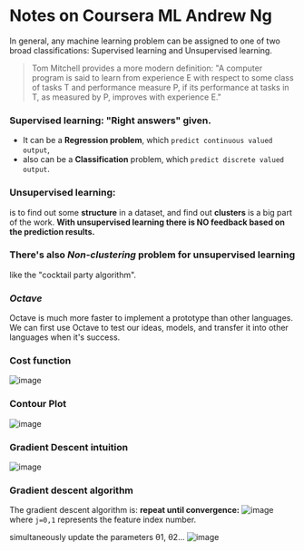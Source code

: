 # Notes on Coursera ML Andrew Ng

In general, any machine learning problem can be assigned to one of two broad classifications:
Supervised learning and Unsupervised learning.

> Tom Mitchell provides a more modern definition: "A computer program is said to learn from experience E with respect to some class of tasks T and performance measure P, if its performance at tasks in T, as measured by P, improves with experience E."


### Supervised learning: "Right answers" given.
- It can be a **Regression problem**, which `predict continuous valued output`,
- also can be a **Classification** problem, which `predict discrete valued output`.


### Unsupervised learning: 
is to find out some **structure** in a dataset, and find out **clusters** is a big part of the work. 
**With unsupervised learning there is NO feedback based on the prediction results.**

### There's also _Non-clustering_ problem for unsupervised learning
like the "cocktail party algorithm".

### _Octave_ 
Octave is much more faster to implement a prototype than other languages. We can first use Octave to test our ideas, models, and transfer it into other languages when it's success.

### Cost function
![image](https://user-images.githubusercontent.com/14041622/46939279-77e67b00-d098-11e8-8d57-d6c341560ab2.png)


### Contour Plot
![image](https://user-images.githubusercontent.com/14041622/46940434-4c18c480-d09b-11e8-8617-62e1ddc10c91.png)


### Gradient Descent intuition
![image](https://user-images.githubusercontent.com/14041622/46941377-897e5180-d09d-11e8-81e5-d7fcb36f420d.png)

### Gradient descent algorithm
The gradient descent algorithm is: **repeat until convergence:**
![image](https://user-images.githubusercontent.com/14041622/46941457-be8aa400-d09d-11e8-915c-fc255ca27792.png)
where `j=0,1` represents the feature index number.

simultaneously update the parameters θ1, θ2...
![image](https://user-images.githubusercontent.com/14041622/46941394-8edb9c00-d09d-11e8-8d57-0f19d018da00.png)
